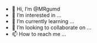 - 👋 Hi, I’m @MRgumd
- 👀 I’m interested in ...
- 🌱 I’m currently learning ...
- 💞️ I’m looking to collaborate on ...
- 📫 How to reach me ...

<!---
MRgumd/MRgumd is a ✨ special ✨ repository because its `README.md` (this file) appears on your GitHub profile.
You can click the Preview link to take a look at your changes.
--->
